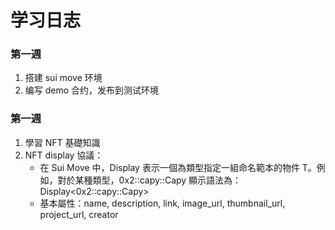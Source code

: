 # 学习日志

### 第一週

1. 搭建 sui move 环境
2. 编写 demo 合约，发布到测试环境

### 第一週

1. 學習 NFT 基礎知識
2. NFT display 協議：
   - 在 Sui Move 中，Display 表示一個為類型指定一組命名範本的物件 T。例如，對於某種類型，0x2::capy::Capy 顯示語法為： Display<0x2::capy::Capy>
   - 基本屬性：name, description, link, image_url, thumbnail_url, project_url, creator
